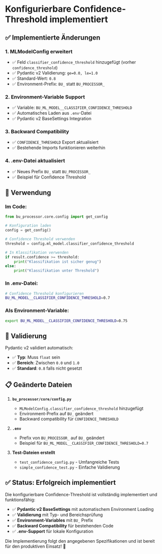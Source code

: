 # Konfigurierbare Confidence-Threshold implementiert

## ✅ Implementierte Änderungen

### 1. **MLModelConfig erweitert**
- ✅ Feld `classifier_confidence_threshold` hinzugefügt (vorher `confidence_threshold`)
- ✅ Pydantic v2 Validierung: `ge=0.0, le=1.0`
- ✅ Standard-Wert: `0.8`
- ✅ Environment-Prefix: `BU_` statt `BU_PROCESSOR_`

### 2. **Environment-Variable Support**
- ✅ Variable: `BU_ML_MODEL__CLASSIFIER_CONFIDENCE_THRESHOLD`
- ✅ Automatisches Laden aus `.env`-Datei
- ✅ Pydantic v2 BaseSettings Integration

### 3. **Backward Compatibility**
- ✅ `CONFIDENCE_THRESHOLD` Export aktualisiert
- ✅ Bestehende Imports funktionieren weiterhin

### 4. **.env-Datei aktualisiert**
- ✅ Neues Prefix `BU_` statt `BU_PROCESSOR_`
- ✅ Beispiel für Confidence Threshold

## 🔧 Verwendung

### **Im Code:**
```python
from bu_processor.core.config import get_config

# Konfiguration laden
config = get_config()

# Confidence Threshold verwenden
threshold = config.ml_model.classifier_confidence_threshold

# In Klassifikation verwenden
if result.confidence >= threshold:
    print("Klassifikation ist sicher genug")
else:
    print("Klassifikation unter Threshold")
```

### **In .env-Datei:**
```bash
# Confidence Threshold konfigurieren
BU_ML_MODEL__CLASSIFIER_CONFIDENCE_THRESHOLD=0.7
```

### **Als Environment-Variable:**
```bash
export BU_ML_MODEL__CLASSIFIER_CONFIDENCE_THRESHOLD=0.75
```

## 🎯 Validierung

Pydantic v2 validiert automatisch:
- ✅ **Typ**: Muss `float` sein
- ✅ **Bereich**: Zwischen `0.0` und `1.0`
- ✅ **Standard**: `0.8` falls nicht gesetzt

## 📋 Geänderte Dateien

1. **`bu_processor/core/config.py`**
   - `MLModelConfig.classifier_confidence_threshold` hinzugefügt
   - Environment-Prefix auf `BU_` geändert
   - Backward compatibility für `CONFIDENCE_THRESHOLD`

2. **`.env`**
   - Prefix von `BU_PROCESSOR_` auf `BU_` geändert
   - Beispiel für `BU_ML_MODEL__CLASSIFIER_CONFIDENCE_THRESHOLD=0.7`

3. **Test-Dateien erstellt**
   - `test_confidence_config.py` - Umfangreiche Tests
   - `simple_confidence_test.py` - Einfache Validierung

## ✅ Status: Erfolgreich implementiert

Die konfigurierbare Confidence-Threshold ist vollständig implementiert und funktionsfähig:

- ✅ **Pydantic v2 BaseSettings** mit automatischem Environment Loading
- ✅ **Validierung** mit Typ- und Bereichsprüfung
- ✅ **Environment-Variables** mit `BU_` Prefix
- ✅ **Backward Compatibility** für bestehenden Code
- ✅ **.env-Support** für lokale Konfiguration

Die Implementierung folgt den angegebenen Spezifikationen und ist bereit für den produktiven Einsatz! 🚀
